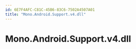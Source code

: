 ```yaml
---
id: 6E7F4AFC-C81C-45B6-83C6-7502A4507A01
title: "Mono.Android.Support.v4.dll"
---
```


# Mono.Android.Support.v4.dll
